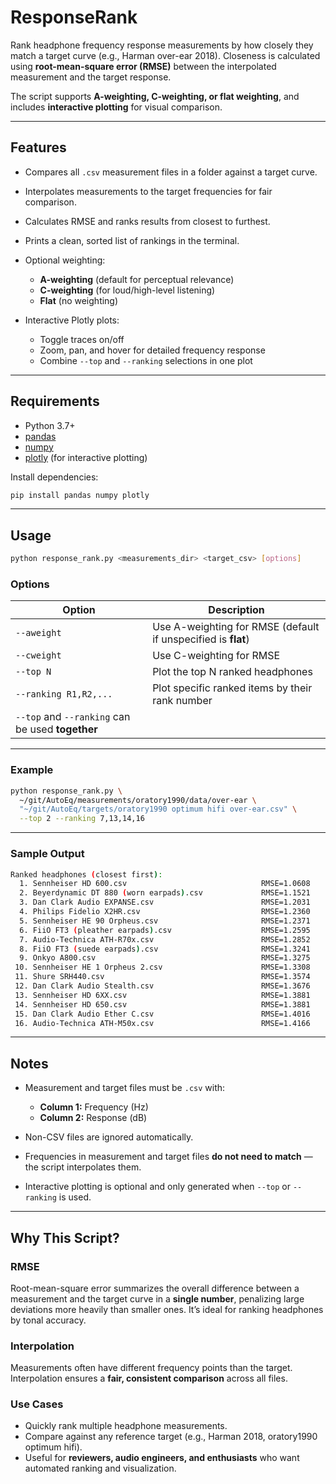 # ResponseRank

Rank headphone frequency response measurements by how closely they match a target curve (e.g., Harman over-ear 2018).
Closeness is calculated using **root-mean-square error (RMSE)** between the interpolated measurement and the target response.

The script supports **A-weighting, C-weighting, or flat weighting**, and includes **interactive plotting** for visual comparison.

---

## Features

* Compares all `.csv` measurement files in a folder against a target curve.
* Interpolates measurements to the target frequencies for fair comparison.
* Calculates RMSE and ranks results from closest to furthest.
* Prints a clean, sorted list of rankings in the terminal.
* Optional weighting:

  * **A-weighting** (default for perceptual relevance)
  * **C-weighting** (for loud/high-level listening)
  * **Flat** (no weighting)
* Interactive Plotly plots:

  * Toggle traces on/off
  * Zoom, pan, and hover for detailed frequency response
  * Combine `--top` and `--ranking` selections in one plot

---

## Requirements

* Python 3.7+
* [pandas](https://pandas.pydata.org/)
* [numpy](https://numpy.org/)
* [plotly](https://plotly.com/python/) (for interactive plotting)

Install dependencies:

```bash
pip install pandas numpy plotly
```

---

## Usage

```bash
python response_rank.py <measurements_dir> <target_csv> [options]
```

### Options

| Option                                           | Description                                                   |
| ------------------------------------------------ | ------------------------------------------------------------- |
| `--aweight`                                      | Use A-weighting for RMSE (default if unspecified is **flat**) |
| `--cweight`                                      | Use C-weighting for RMSE                                      |
| `--top N`                                        | Plot the top N ranked headphones                              |
| `--ranking R1,R2,...`                            | Plot specific ranked items by their rank number               |
| `--top` and `--ranking` can be used **together** |                                                               |

---

### Example

```bash
python response_rank.py \
  ~/git/AutoEq/measurements/oratory1990/data/over-ear \
  "~/git/AutoEq/targets/oratory1990 optimum hifi over-ear.csv" \
  --top 2 --ranking 7,13,14,16
```

---

### Sample Output

```bash
Ranked headphones (closest first):
  1. Sennheiser HD 600.csv                              RMSE=1.0608
  2. Beyerdynamic DT 880 (worn earpads).csv             RMSE=1.1521
  3. Dan Clark Audio EXPANSE.csv                        RMSE=1.2031
  4. Philips Fidelio X2HR.csv                           RMSE=1.2360
  5. Sennheiser HE 90 Orpheus.csv                       RMSE=1.2371
  6. FiiO FT3 (pleather earpads).csv                    RMSE=1.2595
  7. Audio-Technica ATH-R70x.csv                        RMSE=1.2852
  8. FiiO FT3 (suede earpads).csv                       RMSE=1.3241
  9. Onkyo A800.csv                                     RMSE=1.3275
 10. Sennheiser HE 1 Orpheus 2.csv                      RMSE=1.3308
 11. Shure SRH440.csv                                   RMSE=1.3574
 12. Dan Clark Audio Stealth.csv                        RMSE=1.3676
 13. Sennheiser HD 6XX.csv                              RMSE=1.3881
 14. Sennheiser HD 650.csv                              RMSE=1.3881
 15. Dan Clark Audio Ether C.csv                        RMSE=1.4016
 16. Audio-Technica ATH-M50x.csv                        RMSE=1.4166
```

---

## Notes

* Measurement and target files must be `.csv` with:

  * **Column 1:** Frequency (Hz)
  * **Column 2:** Response (dB)
* Non-CSV files are ignored automatically.
* Frequencies in measurement and target files **do not need to match** — the script interpolates them.
* Interactive plotting is optional and only generated when `--top` or `--ranking` is used.

---

## Why This Script?

### RMSE

Root-mean-square error summarizes the overall difference between a measurement and the target curve in a **single number**, penalizing large deviations more heavily than smaller ones. It’s ideal for ranking headphones by tonal accuracy.

### Interpolation

Measurements often have different frequency points than the target. Interpolation ensures a **fair, consistent comparison** across all files.

### Use Cases

* Quickly rank multiple headphone measurements.
* Compare against any reference target (e.g., Harman 2018, oratory1990 optimum hifi).
* Useful for **reviewers, audio engineers, and enthusiasts** who want automated ranking and visualization.
